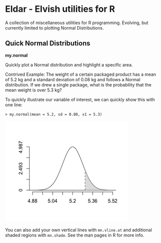 # Eldar - Elvish utilities for R
A collection of miscellaneous utilities for R programming. Evolving, but currently limited to plotting Normal Distributions.

## Quick Normal Distributions
**my.normal**

Quickly plot a Normal distribution and highlight a specific area.

Contrived Example: The weight of a certain packaged product has a mean of 5.2 kg and a standard deviation of 0.08 kg and follows a Normal distribution. If we drew a single package, what is the probability that the mean weight is over 5.3 kg?

To quickly illustrate our variable of interest, we can quickly show this with one line:

    > my.normal(mean = 5.2, sd = 0.08, x1 = 5.3)

![my.normal example](my_normal_example.png)

You can also add your own vertical lines with `mn.vline.at` and additional shaded regions with `mn.shade`. See the man pages in R for more info.

